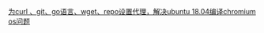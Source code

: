 [为curl 、git、go语言、wget、repo设置代理，解决ubuntu 18.04编译chromium os问题](https://blog.csdn.net/kingroc/article/details/105272161)
